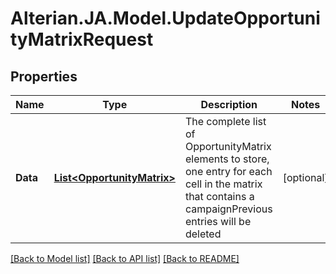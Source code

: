 # Alterian.JA.Model.UpdateOpportunityMatrixRequest

## Properties

Name | Type | Description | Notes
------------ | ------------- | ------------- | -------------
**Data** | [**List&lt;OpportunityMatrix&gt;**](OpportunityMatrix.md) | The complete list of OpportunityMatrix elements to store, one entry for each cell in the matrix that contains a campaignPrevious entries will be deleted | [optional] 

[[Back to Model list]](../README.md#documentation-for-models) [[Back to API list]](../README.md#documentation-for-api-endpoints) [[Back to README]](../README.md)

